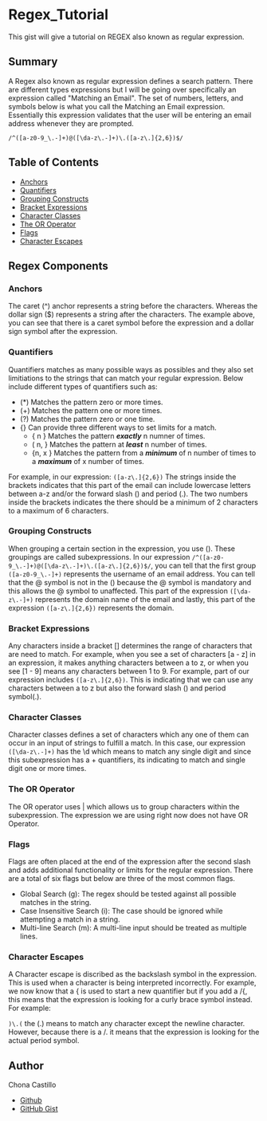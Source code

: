 # Regex_Tutorial

This gist will give a tutorial on REGEX also known as regular expression.

## Summary

A Regex also known as regular expression defines a search pattern. There are different types expressions but I will be going over specifically an expression called "Matching an Email". The set of numbers, letters, and symbols below is what you call the Matching an Email expression. Essentially this expression validates that the user will be entering an email address whenever they are prompted. 

`/^([a-z0-9_\.-]+)@([\da-z\.-]+)\.([a-z\.]{2,6})$/`

## Table of Contents

- [Anchors](#anchors)
- [Quantifiers](#quantifiers)
- [Grouping Constructs](#grouping-constructs)
- [Bracket Expressions](#bracket-expressions)
- [Character Classes](#character-classes)
- [The OR Operator](#the-or-operator)
- [Flags](#flags)
- [Character Escapes](#character-escapes)

## Regex Components

### Anchors

The caret (^) anchor represents a string before the characters. Whereas the dollar sign ($) represents a string after the characters. The example above, you can see that there is a caret symbol before the expression and a dollar sign symbol after the expression. 

### Quantifiers

Quantifiers matches as many possible ways as possibles and they also set limitiations to the strings that can match your regular expression. Below include different types of quantifiers such as:

* (*) Matches the pattern zero or more times.
* (+) Matches the pattern one or more times.
* (?) Matches the pattern zero or one time.
* {}  Can provide three different ways to set limits for a match. 
  * { n } Matches the pattern ***exactly*** n numner of times.
  * ( n, } Matches the pattern at ***least*** n number of times.
  * {n, x } Matches the pattern from a ***minimum*** of n number of times to a ***maximum*** of x number of times.

For example, in our expression: `([a-z\.]{2,6})`
The strings inside the brackets indicates that this part of the email can include lowercase letters between a-z and/or the forward slash (\) and period (.). The two numbers inside the brackets indicates the there should be a minimum of 2 characters to a maximum of 6 characters. 

### Grouping Constructs

When grouping a certain section in the expression, you use (). These groupings are called subexpressions. In our expression `/^([a-z0-9_\.-]+)@([\da-z\.-]+)\.([a-z\.]{2,6})$/`, you can tell that the first group `([a-z0-9_\.-]+)` represents the username of an email address. You can tell that the @ symbol is not in the () because the @ symbol is mandatory and this allows the @ symbol to unaffected. This part of the expression `([\da-z\.-]+)` represents the domain name of the email and lastly, this part of the expression `([a-z\.]{2,6})` represents the domain. 

### Bracket Expressions

Any characters inside a bracket [] determines the range of characters that are need to match. For example, when you see a set of characters [a - z] in an expression, it makes anything characters between a to z, or when you see [1 - 9] means any characters between 1 to 9. For example, part of our expression includes `([a-z\.]{2,6})`. This is indicating that we can use any characters between a to z but also the forward slash (\) and period symbol(.). 

### Character Classes

Character classes defines a set of characters which any one of them can occur in an input of strings to fulfill a match. In this case, our expression `([\da-z\.-]+)` has the \d which means to match any single digit and since this subexpression has a + quantifiers, its indicating to match and single digit one or more times. 

### The OR Operator

The OR operator uses | which allows us to group characters within the subexpression. The expression we are using right now does not have OR Operator.

### Flags

Flags are often placed at the end of the expression after the second slash and adds additional functionality or limits for the regular expression. There are a total of six flags but below are three of the most common flags.

* Global Search (g): The regex should be tested against all possible matches in the string.
* Case Insensitive Search (i): The case should be ignored while attempting a match in a string.
* Multi-line Search (m): A multi-line input should be treated as multiple lines.

### Character Escapes

A Character escape is discribed as the backslash symbol in the expression. This is used when a character is being interpreted incorrectly. For example, we now know that a { is used to start a new quantifier but if you add a /{, this means that the expression is looking for a curly brace symbol instead. For example: 

`)\.(` the (.) means to match any character except the newline character. However, because there is a /. it means that the expression is looking for the actual period symbol. 

## Author

Chona Castillo

* [Github][github-chona]
* [GitHub Gist][github-gist]



[github-chona]: https://github.com/ChonaC
[github-gist]: https://gist.github.com/ChonaC/0a1fc3bc2e13dfc26b2efe9a8190edb7/edit
